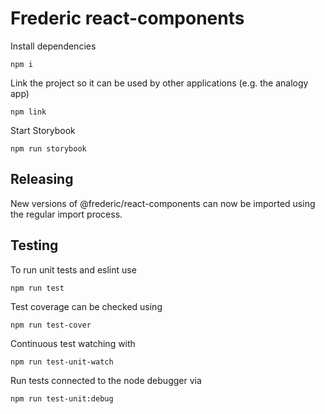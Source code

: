 # Frederic react-components

Install dependencies

`npm i`

Link the project so it can be used by other applications (e.g. the analogy app)

`npm link`

Start Storybook

`npm run storybook`


## Releasing

New versions of @frederic/react-components can now be imported using the regular import process.


## Testing

To run unit tests and eslint use

`npm run test`

Test coverage can be checked using

`npm run test-cover`

Continuous test watching with

`npm run test-unit-watch`

Run tests connected to the node debugger via

`npm run test-unit:debug`
